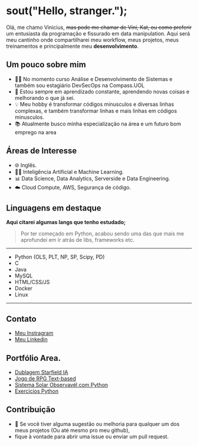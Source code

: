 # sout("Hello, stranger.");

Olá, me chamo Vinicius, ~~mas pode me chamar de Vini, Kat, ou como preferir~~ um entusiasta da programação e fissurado em data manipulation.
Aqui será meu cantinho onde compartilharei meu workflow, meus projetos, meus treinamentos e principalmente meu **desenvolvimento**.

## Um pouco sobre mim

- 👩‍💻 No momento curso Análise e Desenvolvimento de Sistemas e também sou estagiário DevSecOps na Compass.UOL
- 🌱 Estou sempre em aprendizado constante, aprendendo novas coisas e melhorando o que já sei.
- 💡 Meu hobby é transformar códigos minusculos e diversas linhas complexas, e também transformar linhas e mais linhas em códigos minusculos.
- 📚 Atualmente busco minha especialização na área e um futuro bom emprego na area

## Áreas de Interesse

- 🌐 Inglês.
- 👩‍🔬 Inteligência Artificial e Machine Learning.
- 📊 Data Science, Data Analytics, Serverside e Data Engineering.
- ☁️ Cloud Compute, AWS, Segurança de código.

## Linguagens em destaque
**Aqui citarei algumas langs que tenho estudado;**
>Por ter começado em Python, acabou sendo uma das que mais me aprofundei em ir atrás de libs, frameworks etc.
---
- Python (OLS, PLT, NP, SP, Scipy, PD) 
- C
- Java
- MySQL
- HTML/CSS/JS
- Docker
- Linux
---


## Contato

- [Meu Instragram](https://www.instagram.com/__katarino/)
- [Meu Linkedin](https://www.linkedin.com/in/katoliveira/)


## Portfólio Area.
- [Dublagem Starfield IA](https://github.com/Kat4r/StarfieldPTBR)
- [Jogo de RPG Text-based](https://github.com/theuslinor/Textle-Runners)
- [Sistema Solar Observavél com Python]([https://github.com/Kat4r/Sistema-Solar-Observavel)
- [Exercicios Python](https://github.com/Kat4r/ExerciciosPython)


## Contribuição

- 🔧 Se você tiver alguma sugestão ou melhoria para qualquer um dos meus projetos (Ou até mesmo pro meu github),
- fique à vontade para abrir uma issue ou enviar um pull request.


